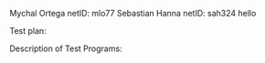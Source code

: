Mychal Ortega netID: mlo77
Sebastian Hanna netID: sah324
hello

Test plan:

Description of Test Programs:

